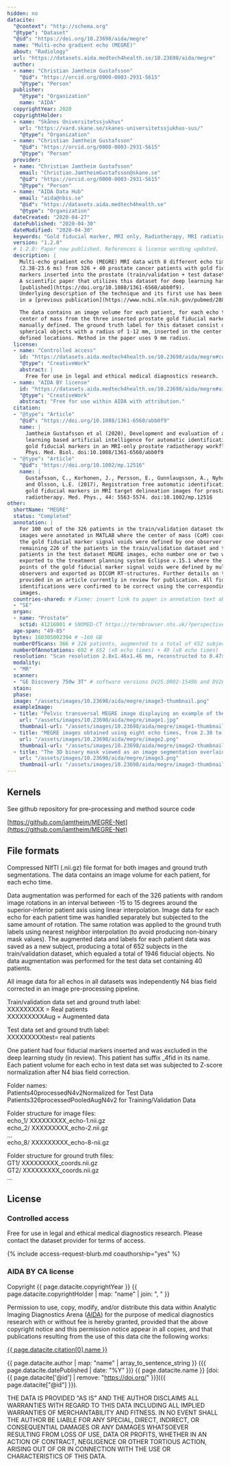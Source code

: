 ```yaml
---
hidden: no
datacite:
  "@context": "http://schema.org"
  "@type": "Dataset"
  "@id": "https://doi.org/10.23698/aida/megre"
  name: "Multi-echo gradient echo (MEGRE)"
  about: "Radiology"
  url: "https://datasets.aida.medtech4health.se/10.23698/aida/megre"
  author:
  - name: "Christian Jamtheim Gustafsson"
    "@id": "https://orcid.org/0000-0003-2931-5615"
    "@type": "Person"
  publisher:
    "@type": "Organization"
    name: "AIDA"
  copyrightYear: 2020
  copyrightHolder:
  - name: "Skånes Universitetssjukhus"
    url: "https://vard.skane.se/skanes-universitetssjukhus-sus/"
    "@type": "Organization"
  - name: "Christian Jamtheim Gustafsson"
    "@id": "https://orcid.org/0000-0003-2931-5615"
    "@type": "Person"
  provider:
  - name: "Christian Jamtheim Gustafsson"
    email: "Christian.JamtheimGustafsson@skane.se"
    "@id": "https://orcid.org/0000-0003-2931-5615"
    "@type": "Person"
  - name: "AIDA Data Hub"
    email: "aida@nbis.se"
    "@id": "https://datasets.aida.medtech4health.se"
    "@type": "Organization"
  dateCreated: "2020-04-27"
  datePublished: "2020-04-30"
  dateModified: "2020-04-30"
  keywords: "Gold fiducial marker, MRI only, Radiotherapy, MRI radiation therapy, Prostate, Cancer, Radiology"
  version: "1.2.0"
  # 1.2.0: Paper now published. References & license wording updated.
  description: |
    Multi-echo gradient echo (MEGRE) MRI data with 8 different echo times
    (2.38-23.6 ms) from 326 + 40 prostate cancer patients with gold fiducial
    markers inserted into the prostate (train/validation + test dataset).
    A scientific paper that utilizes this dataset for deep learning has been
    [published](https://doi.org/10.1088/1361-6560/abb0f9).
    Underlying description of the technique and its first use has been described
    in a [previous publication](https://www.ncbi.nlm.nih.gov/pubmed/28803447).

    The data contains an image volume for each patient, for each echo time. The
    center of mass from the three inserted prostate gold fiducial markers was
    manually defined. The ground truth label for this dataset consist of
    spherical objects with a radius of 1-12 mm, inserted in the center of mass
    defined locations. Method in the paper uses 9 mm radius.
  license:
  - name: "Controlled access"
    id: "https://datasets.aida.medtech4health.se/10.23698/aida/megre#controlled-access"
    "@type": "CreativeWork"
    abstract: |
      Free for use in legal and ethical medical diagnostics research.
  - name: "AIDA BY license"
    id: "https://datasets.aida.medtech4health.se/10.23698/aida/megre#aida-by-license"
    "@type": "CreativeWork"
    abstract: "Free for use within AIDA with attribution."
  citation:
  - "@type": "Article"
    "@id": "https://doi.org/10.1088/1361-6560/abb0f9"
    name: |
      Jamtheim Gustafsson et al (2020), Development and evaluation of a deep
      learning based artificial intelligence for automatic identification of
      gold fiducial markers in an MRI-only prostate radiotherapy workflow.
      Phys. Med. Biol. doi:10.1088/1361-6560/abb0f9
  - "@type": "Article"
    "@id": "https://doi.org/10.1002/mp.12516"
    name: |
      Gustafsson, C., Korhonen, J., Persson, E., Gunnlaugsson, A., Nyholm, T.
      and Olsson, L.E. (2017), Registration free automatic identification of
      gold fiducial markers in MRI target delineation images for prostate
      radiotherapy. Med. Phys., 44: 5563-5574. doi:10.1002/mp.12516
other:
  shortName: "MEGRE"
  status: "Completed"
  annotation: |
    For 100 out of the 326 patients in the train/validation dataset the MEGRE
    images were annotated in MATLAB where the center of mass (CoM) coordinates of
    the gold fiducial marker signal voids were defined by one observer. For the
    remaining 226 of the patients in the train/validation dataset and the 40
    patients in the test dataset MEGRE images, echo number one or two was
    exported to the treatment planning system Eclipse v.15.1 where the CoM
    points of the gold fiducial marker signal voids were defined by multiple
    observers and exported as DICOM RT-structures. Further details on this are
    provided in an article currently in review for publication. All fiducial
    identifications were confirmed to be correct using the corresponding CT
    images.
  countries-shared: # Fixme: insert link to paper in annotation text above when published.
  - "SE"
  organ:
  - name: "Prostate"
    sctid: 41216001 # SNOMED-CT https://termbrowser.nhs.uk/?perspective=full&conceptId1=%s
  age-span: "49-85"
  bytes: 160305002394 # ~160 GB
  numberOfScans: 366 # 326 patients, augmented to a total of 652 subjects (x8 echo times) for train/validation dataset. 40 additional patients for a test dataset (x8 echo times).
  numberOfAnnotations: 692 # 652 (x8 echo times) + 40 (x8 echo times)
  resolution: "Scan resolution 2.8x1.46x1.46 mm, reconstructed to 0.47x0.47x2.8 mm. Each patient has 28-34 slices with 512x512 image matrix." # 2.8 mm scan slice thickness and an in-plane scan resolution of 1.46 mm x 1.46 mm (reconstructed to 0.47 mm x 0.47 mm), yielding an image matrix size of 512x512 with 28 to 34 slices for each patient and each echo.
  modality:
  - "MR"
  scanner:
  - "GE Discovery 750w 3T" # software versions DV25.0R02-1549b and DV26.0R03-1831b
  stain:
  phase:
  image: "/assets/images/10.23698/aida/megre/image3-thumbnail.png"
  exampleImage:
  - title: "Pelvic transversal MEGRE image displaying an example of the first echo."
    url: "/assets/images/10.23698/aida/megre/image1.jpg"
    thumbnail-url: "/assets/images/10.23698/aida/megre/image1-thumbnail.png"
  - title: "MEGRE images obtained using eight echo times, from 2.38 to 23.6 ms, for two different patients."
    url: "/assets/images/10.23698/aida/megre/image2.png"
    thumbnail-url: "/assets/images/10.23698/aida/megre/image2-thumbnail.png"
  - title: "The 3D binary mask viewed as an image segmentation overlaid on the MEGRE images, seen in orthogonal views for echo 1."
    url: "/assets/images/10.23698/aida/megre/image3.png"
    thumbnail-url: "/assets/images/10.23698/aida/megre/image3-thumbnail.png"
---
```

## Kernels
See github repository for pre-processing and method source code

[https://github.com/jamtheim/MEGRE-Net](https://github.com/jamtheim/MEGRE-Net)

## File formats
Compressed NIfTI (.nii.gz) file format for both images and ground truth segmentations. The data contains an image volume for each patient, for each echo time.

Data augmentation was performed for each of the 326 patients with random image rotations in an interval between -15 to 15 degrees around the superior-inferior patient axis using linear interpolation. Image data for each echo for each patient time was handled separately but subjected to the same amount of rotation. The same rotation was applied to the ground truth labels using nearest neighbor interpolation (to avoid producing non-binary mask values). The augmented data and labels for each patient data was saved as a new subject, producing a total of 652 subjects in the train/validation dataset, which equaled a total of 1946 fiducial objects. No data augmentation was performed for the test data set containing 40 patients.

All image data for all echos in all datasets was independently N4 bias field corrected in an image pre-processing pipeline.

Train/validation data set and ground truth label:  
XXXXXXXXX = Real patients  
XXXXXXXXXAug = Augmented data

Test data set and ground truth label:  
XXXXXXXXXtest= real patients  

One patient had four fiducial markers inserted and was excluded in the deep learning study (in review). This patient has suffix \_4fid in its name. Each patient volume for each echo in test data set was subjected to Z-score normalization after N4 bias field correction.

Folder names:  
Patients40processedN4v2Normalized for Test Data  
Patients326processedPooledAugN4v2 for Training/Validation Data

Folder structure for image files:  
echo_1/ XXXXXXXXX_echo-1.nii.gz  
echo_2/ XXXXXXXXX_echo-2.nii.gz  
…  
echo_8/ XXXXXXXXX_echo-8-nii.gz

Folder structure for ground truth files:  
GT1/ XXXXXXXXX_coords.nii.gz  
GT2/ XXXXXXXXX_coords.nii.gz  
…

## License
### Controlled access
Free for use in legal and ethical medical diagnostics research.
Please contact the dataset provider for terms of access.

{% include access-request-blurb.md coauthorship="yes" %}

### AIDA BY CA license
Copyright
{{ page.datacite.copyrightYear }}
{{ page.datacite.copyrightHolder | map: "name" |  join: ", " }}

Permission to use, copy, modify, and/or distribute this data within Analytic
Imaging Diagnostics Arena ([AIDA](https://medtech4health.se/aida)) for the
purpose of medical diagnostics research with or without fee is hereby granted,
provided that the above copyright notice and this permission notice appear in
all copies, and that publications resulting from the use of this data cite the
following works:

[{{ page.datacite.citation[0].name }}]({{page.datacite.citation[0]["@id"]}})

{{ page.datacite.author | map: "name" | array_to_sentence_string }}
({{ page.datacite.datePublished | date: "%Y" }})
{{ page.datacite.name }}
[doi:{{ page.datacite['@id'] | remove: "https://doi.org/" }}]({{ page.datacite["@id"] }}).

THE DATA IS PROVIDED "AS IS" AND THE AUTHOR DISCLAIMS ALL WARRANTIES WITH REGARD
TO THIS DATA INCLUDING ALL IMPLIED WARRANTIES OF MERCHANTABILITY AND FITNESS. IN
NO EVENT SHALL THE AUTHOR BE LIABLE FOR ANY SPECIAL, DIRECT, INDIRECT, OR
CONSEQUENTIAL DAMAGES OR ANY DAMAGES WHATSOEVER RESULTING FROM LOSS OF USE, DATA
OR PROFITS, WHETHER IN AN ACTION OF CONTRACT, NEGLIGENCE OR OTHER TORTIOUS
ACTION, ARISING OUT OF OR IN CONNECTION WITH THE USE OR CHARACTERISTICS OF THIS
DATA.
